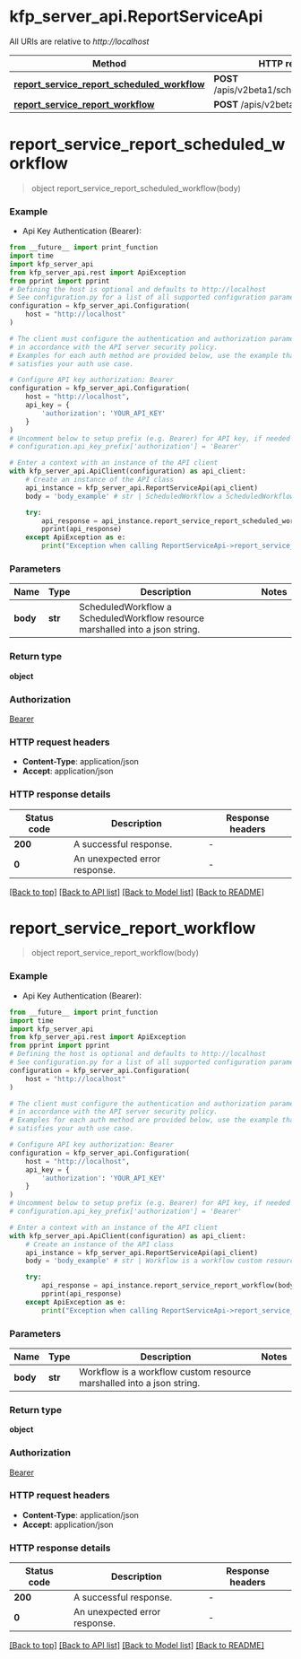 # kfp_server_api.ReportServiceApi

All URIs are relative to _http://localhost_

| Method                                                                                                       | HTTP request                              | Description |
| ------------------------------------------------------------------------------------------------------------ | ----------------------------------------- | ----------- |
| [**report_service_report_scheduled_workflow**](ReportServiceApi.md#report_service_report_scheduled_workflow) | **POST** /apis/v2beta1/scheduledworkflows |
| [**report_service_report_workflow**](ReportServiceApi.md#report_service_report_workflow)                     | **POST** /apis/v2beta1/workflows          |

# **report_service_report_scheduled_workflow**

> object report_service_report_scheduled_workflow(body)

### Example

- Api Key Authentication (Bearer):

```python
from __future__ import print_function
import time
import kfp_server_api
from kfp_server_api.rest import ApiException
from pprint import pprint
# Defining the host is optional and defaults to http://localhost
# See configuration.py for a list of all supported configuration parameters.
configuration = kfp_server_api.Configuration(
    host = "http://localhost"
)

# The client must configure the authentication and authorization parameters
# in accordance with the API server security policy.
# Examples for each auth method are provided below, use the example that
# satisfies your auth use case.

# Configure API key authorization: Bearer
configuration = kfp_server_api.Configuration(
    host = "http://localhost",
    api_key = {
        'authorization': 'YOUR_API_KEY'
    }
)
# Uncomment below to setup prefix (e.g. Bearer) for API key, if needed
# configuration.api_key_prefix['authorization'] = 'Bearer'

# Enter a context with an instance of the API client
with kfp_server_api.ApiClient(configuration) as api_client:
    # Create an instance of the API class
    api_instance = kfp_server_api.ReportServiceApi(api_client)
    body = 'body_example' # str | ScheduledWorkflow a ScheduledWorkflow resource marshalled into a json string.

    try:
        api_response = api_instance.report_service_report_scheduled_workflow(body)
        pprint(api_response)
    except ApiException as e:
        print("Exception when calling ReportServiceApi->report_service_report_scheduled_workflow: %s\n" % e)
```

### Parameters

| Name     | Type    | Description                                                                   | Notes |
| -------- | ------- | ----------------------------------------------------------------------------- | ----- |
| **body** | **str** | ScheduledWorkflow a ScheduledWorkflow resource marshalled into a json string. |

### Return type

**object**

### Authorization

[Bearer](../README.md#Bearer)

### HTTP request headers

- **Content-Type**: application/json
- **Accept**: application/json

### HTTP response details

| Status code | Description                   | Response headers |
| ----------- | ----------------------------- | ---------------- |
| **200**     | A successful response.        | -                |
| **0**       | An unexpected error response. | -                |

[[Back to top]](#) [[Back to API list]](../README.md#documentation-for-api-endpoints) [[Back to Model list]](../README.md#documentation-for-models) [[Back to README]](../README.md)

# **report_service_report_workflow**

> object report_service_report_workflow(body)

### Example

- Api Key Authentication (Bearer):

```python
from __future__ import print_function
import time
import kfp_server_api
from kfp_server_api.rest import ApiException
from pprint import pprint
# Defining the host is optional and defaults to http://localhost
# See configuration.py for a list of all supported configuration parameters.
configuration = kfp_server_api.Configuration(
    host = "http://localhost"
)

# The client must configure the authentication and authorization parameters
# in accordance with the API server security policy.
# Examples for each auth method are provided below, use the example that
# satisfies your auth use case.

# Configure API key authorization: Bearer
configuration = kfp_server_api.Configuration(
    host = "http://localhost",
    api_key = {
        'authorization': 'YOUR_API_KEY'
    }
)
# Uncomment below to setup prefix (e.g. Bearer) for API key, if needed
# configuration.api_key_prefix['authorization'] = 'Bearer'

# Enter a context with an instance of the API client
with kfp_server_api.ApiClient(configuration) as api_client:
    # Create an instance of the API class
    api_instance = kfp_server_api.ReportServiceApi(api_client)
    body = 'body_example' # str | Workflow is a workflow custom resource marshalled into a json string.

    try:
        api_response = api_instance.report_service_report_workflow(body)
        pprint(api_response)
    except ApiException as e:
        print("Exception when calling ReportServiceApi->report_service_report_workflow: %s\n" % e)
```

### Parameters

| Name     | Type    | Description                                                           | Notes |
| -------- | ------- | --------------------------------------------------------------------- | ----- |
| **body** | **str** | Workflow is a workflow custom resource marshalled into a json string. |

### Return type

**object**

### Authorization

[Bearer](../README.md#Bearer)

### HTTP request headers

- **Content-Type**: application/json
- **Accept**: application/json

### HTTP response details

| Status code | Description                   | Response headers |
| ----------- | ----------------------------- | ---------------- |
| **200**     | A successful response.        | -                |
| **0**       | An unexpected error response. | -                |

[[Back to top]](#) [[Back to API list]](../README.md#documentation-for-api-endpoints) [[Back to Model list]](../README.md#documentation-for-models) [[Back to README]](../README.md)
